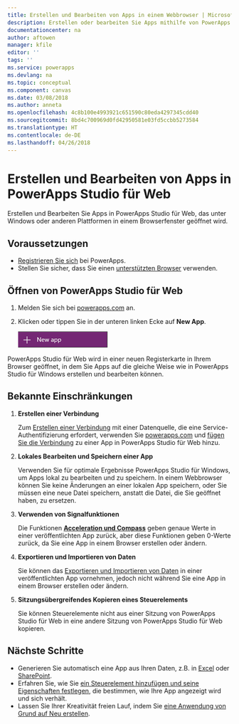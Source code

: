 ```yaml
---
title: Erstellen und Bearbeiten von Apps in einem Webbrowser | Microsoft-Dokumentation
description: Erstellen oder bearbeiten Sie Apps mithilfe von PowerApps Studio für Web in einem Browser.
documentationcenter: na
author: aftowen
manager: kfile
editor: ''
tags: ''
ms.service: powerapps
ms.devlang: na
ms.topic: conceptual
ms.component: canvas
ms.date: 03/08/2018
ms.author: anneta
ms.openlocfilehash: 4c8b100e4993921c651590c80eda4297345cdd40
ms.sourcegitcommit: 8bd4c700969d0fd42950581e03fd5ccbb5273584
ms.translationtype: HT
ms.contentlocale: de-DE
ms.lasthandoff: 04/26/2018
---
```

# <a name="create-or-edit-apps-in-powerapps-studio-for-web"></a>Erstellen und Bearbeiten von Apps in PowerApps Studio für Web
Erstellen und Bearbeiten Sie Apps in PowerApps Studio für Web, das unter Windows oder anderen Plattformen in einem Browserfenster geöffnet wird.

## <a name="prerequisites"></a>Voraussetzungen
* [Registrieren Sie sich](../signup-for-powerapps.md) bei PowerApps.
* Stellen Sie sicher, dass Sie einen [unterstützten Browser](limits-and-config.md#supported-browsers-for-powerapps-studio-for-web) verwenden.

## <a name="open-powerapps-studio-for-web"></a>Öffnen von PowerApps Studio für Web
1. Melden Sie sich bei [powerapps.com](http://go.microsoft.com/fwlink/p/?LinkId=708209) an.
2. Klicken oder tippen Sie in der unteren linken Ecke auf **New App**.

    ![„Neue App“ in der linken Navigationsleiste](./media/create-app-browser/left-nav.png)

PowerApps Studio für Web wird in einer neuen Registerkarte in Ihrem Browser geöffnet, in dem Sie Apps auf die gleiche Weise wie in PowerApps Studio für Windows erstellen und bearbeiten können.

## <a name="known-limitations"></a>Bekannte Einschränkungen
1. **Erstellen einer Verbindung**

    Zum [Erstellen einer Verbindung](add-manage-connections.md) mit einer Datenquelle, die eine Service-Authentifizierung erfordert, verwenden Sie [powerapps.com](https://web.powerapps.com) und [fügen Sie die Verbindung](add-data-connection.md) zu einer App in PowerApps Studio für Web hinzu.
2. **Lokales Bearbeiten und Speichern einer App**

    Verwenden Sie für optimale Ergebnisse PowerApps Studio für Windows, um Apps lokal zu bearbeiten und zu speichern. In einem Webbrowser können Sie keine Änderungen an einer lokalen App speichern, oder Sie müssen eine neue Datei speichern, anstatt die Datei, die Sie geöffnet haben, zu ersetzen.
3. **Verwenden von Signalfunktionen**

    Die Funktionen **[Acceleration und Compass](functions/signals.md)** geben genaue Werte in einer veröffentlichten App zurück, aber diese Funktionen geben 0-Werte zurück, da Sie eine App in einem Browser erstellen oder ändern.
4. **Exportieren und Importieren von Daten**

    Sie können das [Exportieren und Importieren von Daten](controls/control-export-import.md) in einer veröffentlichten App vornehmen, jedoch nicht während Sie eine App in einem Browser erstellen oder ändern.
5. **Sitzungsübergreifendes Kopieren eines Steuerelements**

    Sie können Steuerelemente nicht aus einer Sitzung von PowerApps Studio für Web in eine andere Sitzung von PowerApps Studio für Web kopieren.

## <a name="next-steps"></a>Nächste Schritte
* Generieren Sie automatisch eine App aus Ihren Daten, z.B. in [Excel](get-started-create-from-data.md) oder [SharePoint](app-from-sharepoint.md).
* Erfahren Sie, wie Sie [ein Steuerelement hinzufügen und seine Eigenschaften festlegen](add-configure-controls.md), die bestimmen, wie Ihre App angezeigt wird und sich verhält.
* Lassen Sie Ihrer Kreativität freien Lauf, indem Sie [eine Anwendung von Grund auf Neu erstellen](get-started-create-from-blank.md).
